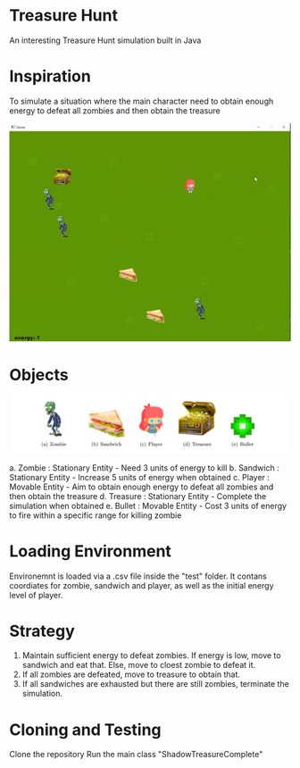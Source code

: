 # Treasure Hunt
 An interesting Treasure Hunt simulation built in Java

# Inspiration

 To simulate a situation where the main character need to obtain enough energy to defeat all zombies and then obtain the treasure

![Demo](https://github.com/tonywongthw/projects/blob/main/screenshots/Treasure%20Hunt%20Demo.gif)

# Objects

![Object](https://github.com/tonywongthw/projects/blob/main/screenshots/Screenshot%202022-07-13%20123828.jpg)

a. Zombie : Stationary Entity - Need 3 units of energy to kill
b. Sandwich : Stationary Entity - Increase 5 units of energy when obtained
c. Player : Movable Entity - Aim to obtain enough energy to defeat all zombies and then obtain the treasure
d. Treasure : Stationary Entity - Complete the simulation when obtained
e. Bullet : Movable Entity - Cost 3 units of energy to fire within a specific range for killing zombie

# Loading Environment

Environemnt is loaded via a .csv file inside the "test" folder. It contans coordiates for zombie, sandwich and player, as well as the initial energy level of player.

# Strategy

1. Maintain sufficient energy to defeat zombies. If energy is low, move to sandwich and eat that. Else, move to cloest zombie to defeat it.
2. If all zombies are defeated, move to treasure to obtain that.
3. If all sandwiches are exhausted but there are still zombies, terminate the simulation.

# Cloning and Testing

Clone the repository
Run the main class "ShadowTreasureComplete"